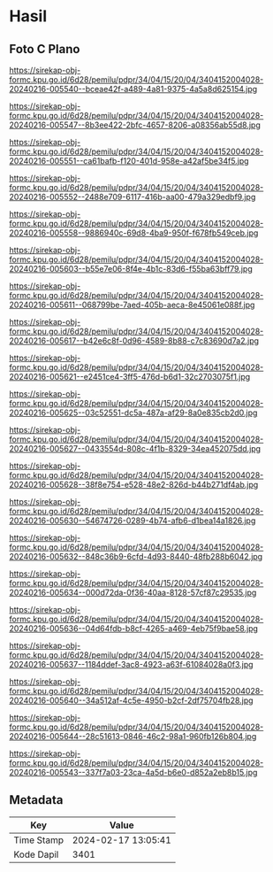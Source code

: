 # Hasil

## Foto C Plano

https://sirekap-obj-formc.kpu.go.id/6d28/pemilu/pdpr/34/04/15/20/04/3404152004028-20240216-005540--bceae42f-a489-4a81-9375-4a5a8d625154.jpg

https://sirekap-obj-formc.kpu.go.id/6d28/pemilu/pdpr/34/04/15/20/04/3404152004028-20240216-005547--8b3ee422-2bfc-4657-8206-a08356ab55d8.jpg

https://sirekap-obj-formc.kpu.go.id/6d28/pemilu/pdpr/34/04/15/20/04/3404152004028-20240216-005551--ca61bafb-f120-401d-958e-a42af5be34f5.jpg

https://sirekap-obj-formc.kpu.go.id/6d28/pemilu/pdpr/34/04/15/20/04/3404152004028-20240216-005552--2488e709-6117-416b-aa00-479a329edbf9.jpg

https://sirekap-obj-formc.kpu.go.id/6d28/pemilu/pdpr/34/04/15/20/04/3404152004028-20240216-005558--9886940c-69d8-4ba9-950f-f678fb549ceb.jpg

https://sirekap-obj-formc.kpu.go.id/6d28/pemilu/pdpr/34/04/15/20/04/3404152004028-20240216-005603--b55e7e06-8f4e-4b1c-83d6-f55ba63bff79.jpg

https://sirekap-obj-formc.kpu.go.id/6d28/pemilu/pdpr/34/04/15/20/04/3404152004028-20240216-005611--068799be-7aed-405b-aeca-8e45061e088f.jpg

https://sirekap-obj-formc.kpu.go.id/6d28/pemilu/pdpr/34/04/15/20/04/3404152004028-20240216-005617--b42e6c8f-0d96-4589-8b88-c7c83690d7a2.jpg

https://sirekap-obj-formc.kpu.go.id/6d28/pemilu/pdpr/34/04/15/20/04/3404152004028-20240216-005621--e2451ce4-3ff5-476d-b6d1-32c2703075f1.jpg

https://sirekap-obj-formc.kpu.go.id/6d28/pemilu/pdpr/34/04/15/20/04/3404152004028-20240216-005625--03c52551-dc5a-487a-af29-8a0e835cb2d0.jpg

https://sirekap-obj-formc.kpu.go.id/6d28/pemilu/pdpr/34/04/15/20/04/3404152004028-20240216-005627--0433554d-808c-4f1b-8329-34ea452075dd.jpg

https://sirekap-obj-formc.kpu.go.id/6d28/pemilu/pdpr/34/04/15/20/04/3404152004028-20240216-005628--38f8e754-e528-48e2-826d-b44b271df4ab.jpg

https://sirekap-obj-formc.kpu.go.id/6d28/pemilu/pdpr/34/04/15/20/04/3404152004028-20240216-005630--54674726-0289-4b74-afb6-d1bea14a1826.jpg

https://sirekap-obj-formc.kpu.go.id/6d28/pemilu/pdpr/34/04/15/20/04/3404152004028-20240216-005632--848c36b9-6cfd-4d93-8440-48fb288b6042.jpg

https://sirekap-obj-formc.kpu.go.id/6d28/pemilu/pdpr/34/04/15/20/04/3404152004028-20240216-005634--000d72da-0f36-40aa-8128-57cf87c29535.jpg

https://sirekap-obj-formc.kpu.go.id/6d28/pemilu/pdpr/34/04/15/20/04/3404152004028-20240216-005636--04d64fdb-b8cf-4265-a469-4eb75f9bae58.jpg

https://sirekap-obj-formc.kpu.go.id/6d28/pemilu/pdpr/34/04/15/20/04/3404152004028-20240216-005637--1184ddef-3ac8-4923-a63f-61084028a0f3.jpg

https://sirekap-obj-formc.kpu.go.id/6d28/pemilu/pdpr/34/04/15/20/04/3404152004028-20240216-005640--34a512af-4c5e-4950-b2cf-2df75704fb28.jpg

https://sirekap-obj-formc.kpu.go.id/6d28/pemilu/pdpr/34/04/15/20/04/3404152004028-20240216-005644--28c51613-0846-46c2-98a1-960fb126b804.jpg

https://sirekap-obj-formc.kpu.go.id/6d28/pemilu/pdpr/34/04/15/20/04/3404152004028-20240216-005543--337f7a03-23ca-4a5d-b6e0-d852a2eb8b15.jpg


## Metadata

| Key        | Value               |
| ---------- | ------------------- |
| Time Stamp | 2024-02-17 13:05:41 |
| Kode Dapil | 3401                |



